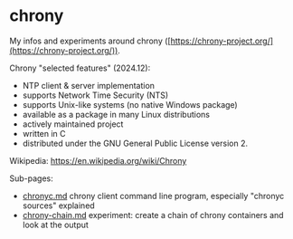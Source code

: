 # chrony

My infos and experiments around chrony ([https://chrony-project.org/](https://chrony-project.org/)).

Chrony "selected features" (2024.12):

* NTP client & server implementation
* supports Network Time Security (NTS)
* supports Unix-like systems (no native Windows package)
* available as a package in many Linux distributions
* actively maintained project
* written in C
* distributed under the GNU General Public License version 2.

Wikipedia: https://en.wikipedia.org/wiki/Chrony

Sub-pages:

* [chronyc.md](chronyc.md) chrony client command line program, especially "chronyc sources" explained
* [chrony-chain.md](chrony-chain.md) experiment: create a chain of chrony containers and look at the output
